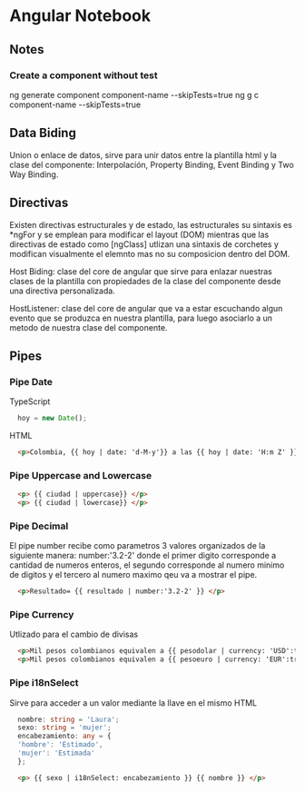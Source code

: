 # Angular Notebook

## Notes

### Create a component without test

ng generate component component-name --skipTests=true
ng g c component-name --skipTests=true

## Data Biding

Union o enlace de datos, sirve para unir datos entre la plantilla html y la clase del componente:
Interpolación, Property Binding, Event Binding y Two Way Binding.

## Directivas

Existen directivas estructurales y de estado, las estructurales su sintaxis es *ngFor y se
emplean para modificar el layout (DOM) mientras que las directivas de estado como [ngClass] utlizan
una sintaxis de corchetes y modifican visualmente el elemnto mas no su composicion dentro del DOM.

Host Biding: clase del core de angular que sirve para enlazar nuestras clases de la plantilla
con propiedades de la clase del componente desde una directiva personalizada.

HostListener: clase del core de angular que va a estar escuchando algun evento que se produzca en
nuestra plantilla, para luego asociarlo a un metodo de nuestra clase del componente.

## Pipes

### Pipe Date

TypeScript

``` TypeScript
  hoy = new Date();
```

HTML

``` HTML
  <p>Colombia, {{ hoy | date: 'd-M-y'}} a las {{ hoy | date: 'H:m Z' }} </p>
```

### Pipe Uppercase and Lowercase

``` HTML
  <p> {{ ciudad | uppercase}} </p>
  <p> {{ ciudad | lowercase}} </p>
```

### Pipe Decimal

El pipe number recibe como parametros 3 valores organizados de la siguiente manera: number:'3.2-2'
donde el primer digito corresponde a cantidad de numeros enteros, el segundo corresponde al numero
minimo de digitos y el tercero al numero maximo qeu va a mostrar el pipe.

``` HTML
  <p>Resultado= {{ resultado | number:'3.2-2' }} </p>
```

### Pipe Currency

Utlizado para el cambio de divisas

``` HTML
  <p>Mil pesos colombianos equivalen a {{ pesodolar | currency: 'USD':true }} </p> 
  <p>Mil pesos colombianos equivalen a {{ pesoeuro | currency: 'EUR':true }} </p>
```

### Pipe i18nSelect

Sirve para acceder a un valor mediante la llave en el mismo HTML

``` TypeScript
  nombre: string = 'Laura';
  sexo: string = 'mujer';
  encabezamiento: any = {
  'hombre': 'Estimado',
  'mujer': 'Estimada'
  };
```

``` HTML
  <p> {{ sexo | i18nSelect: encabezamiento }} {{ nombre }} </p>
```
